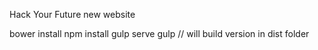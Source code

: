 Hack Your Future new website 

bower install
npm install 
gulp serve 
gulp // will build version in dist folder 
